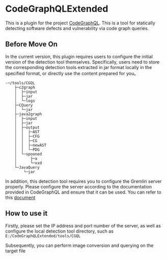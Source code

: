 # CodeGraphQLExtended
This is a plugin for the project [CodeGraphQL](https://github.com/hongshuobuaa/CodeGraphQL/tree/main). This is a tool for statically detecting software defects and vulnerability via code graph queries. 

## Before Move On

In the current version, this plugin requires users to configure the initial version of the detection tool themselves. Specifically, users need to store the corresponding detection tools extracted in jar format locally in the specified format, or directly use the content prepared for you。

```
-─/tools/CGQL
    ├─c2graph
    │  ├─input
    │  ├─jar
    │  └─logs
    ├─CQuery
    │  └─jar
    ├─java2graph
    │  ├─input
    │  ├─jar
    │  ├─output
    │  │  ├─AST
    │  │  ├─CFG
    │  │  ├─CG
    │  │  ├─newAST
    │  │  └─PDG
    │  └─spooned
    │      ├─a
    │      └─xxd
    └─JavaQuery
        └─jar
```

In addition, this detection tool requires you to configure the Gremlin server properly. Please configure the server according to the documentation provided in CodeGraphQL and ensure that it can be used. You can refer to this [document](./docs/如何在gremlin-server中嵌入neo4j.md)

## How to use it

Firstly, please set the IP address and port number of the server, as well as configure the local detection tool directory, such as `E:/CodeGraphQLExtended/tools/CGQL`

Subsequently, you can perform image conversion and querying on the target file
